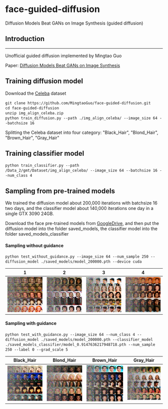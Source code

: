 # face-guided-diffusion
Diffusion Models Beat GANs on Image Synthesis (guided diffusion)

## Introduction
--------------

Unofficial guided diffusion implemented by Mingtao Guo

Paper: [Diffusion Models Beat GANs on Image Synthesis](https://arxiv.org/pdf/2105.05233.pdf)

## Training diffusion model
Download the [Celeba](http://mmlab.ie.cuhk.edu.hk/projects/CelebA.html) dataset
```
git clone https://github.com/MingtaoGuo/face-guided-diffusion.git
cd face-guided-diffusion
unzip img_align_celeba.zip
python train_diffusion.py --path ./img_align_celeba/ --image_size 64 --batchsize 16
```
Splitting the Celeba dataset into four category: "Black_Hair", "Blond_Hair", "Brown_Hair", "Gray_Hair"
## Training classifier model
```
python train_classifier.py --path /Data_2/gmt/Dataset/img_align_celeba/ --image_size 64 --batchsize 16 --num_class 4
```

## Sampling from pre-trained models
We trained the diffusion model about 200,000 iterations with batchsize 16 two days, and the classifier model about 140,000 iterations one day in a single GTX 3090 24GB.

Download the face pre-trained models from [GoogleDrive](), and then put the diffusion model into the folder saved_models, the classifier model into the folder saved_models_classifier

#### Sampling without guidance
```
python test_without_guidance.py --image_size 64 --num_sample 250 --diffusion_model ./saved_models/model_200000.pth --device cuda
```
|   1  | 2  |   3  | 4  |
|  ----  | ----  |  ----  | ----  |
|![](https://github.com/MingtaoGuo/face-guided-diffusion/raw/main/resources/no_guidance.png)|![](https://github.com/MingtaoGuo/face-guided-diffusion/raw/main/resources/no_guidance1.png)|![](https://github.com/MingtaoGuo/face-guided-diffusion/raw/main/resources/no_guidance2.png)|![](https://github.com/MingtaoGuo/face-guided-diffusion/raw/main/resources/no_guidance3.png)|

#### Sampling with guidance
```
python test_with_guidance.py --image_size 64 --num_class 4 --diffusion_model ./saved_models/model_200000.pth --classifier_model ./saved_models_classifier/model_0.9147636217948718.pth --num_sample 250 --label 0 --grad_scale 5
```
|  Black_Hair   | Blond_Hair  |  Brown_Hair   | Gray_Hair  |
|  ----  | ----  |  ----  | ----  |
| ![](https://github.com/MingtaoGuo/face-guided-diffusion/raw/main/resources/out_0.png) | ![](https://github.com/MingtaoGuo/face-guided-diffusion/raw/main/resources/out_1.png) |![](https://github.com/MingtaoGuo/face-guided-diffusion/raw/main/resources/out_2.png)  | ![](https://github.com/MingtaoGuo/face-guided-diffusion/raw/main/resources/out_3.png) |

